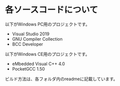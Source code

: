 # 各ソースコードについて
以下がWindows PC用のプロジェクトです。
- Visual Studio 2019
- GNU Compiler Collection
- BCC Developer

以下がWindows CE用のプロジェクトです。
- eMbedded Visual C++ 4.0
- PocketGCC 1.50

ビルド方法は、各フォルダ内のreadmeに記載しています。